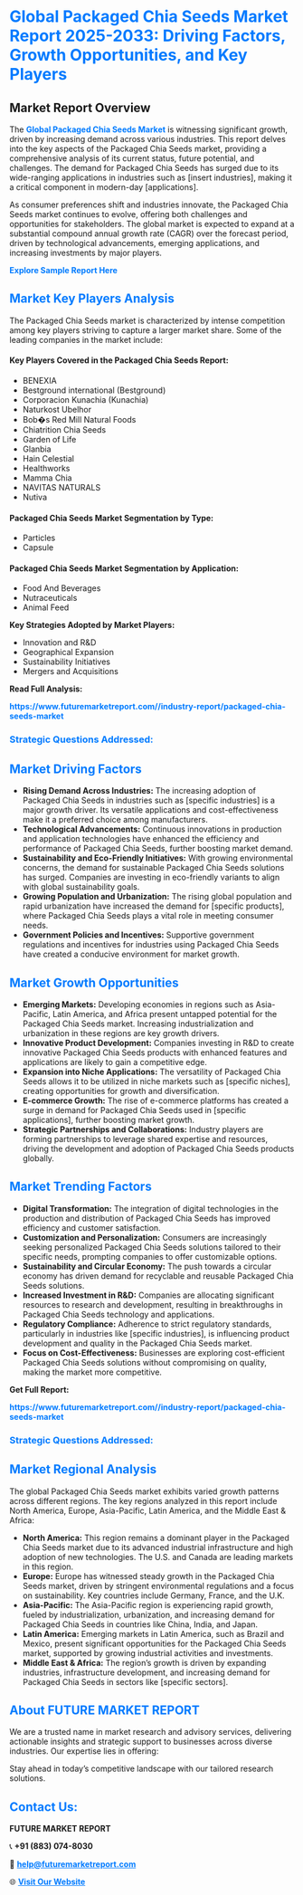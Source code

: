<h1 style="color: #007BFF;">Global Packaged Chia Seeds Market Report 2025-2033: Driving Factors, Growth Opportunities, and Key Players</h1>

<section id="overview">
<h2>Market Report Overview</h2>
<p>The <a href="https://www.futuremarketreport.com//industry-report/packaged-chia-seeds-market" style="color: #007BFF; text-decoration: none;"><strong>Global Packaged Chia Seeds Market</strong></a> is witnessing significant growth, driven by increasing demand across various industries. This report delves into the key aspects of the Packaged Chia Seeds market, providing a comprehensive analysis of its current status, future potential, and challenges. The demand for Packaged Chia Seeds has surged due to its wide-ranging applications in industries such as [insert industries], making it a critical component in modern-day [applications].</p>
<p>As consumer preferences shift and industries innovate, the Packaged Chia Seeds market continues to evolve, offering both challenges and opportunities for stakeholders. The global market is expected to expand at a substantial compound annual growth rate (CAGR) over the forecast period, driven by technological advancements, emerging applications, and increasing investments by major players.</p>
</section>

<section id="overview">
<p><a href="https://www.futuremarketreport.com//request-sample/reportId=50838" style="color: #007BFF; text-decoration: none;"><strong>Explore Sample Report Here</strong></a></p>
</section>

<section id="key-players">
<h2 style="color: #007BFF;">Market Key Players Analysis</h2>
<p>The Packaged Chia Seeds market is characterized by intense competition among key players striving to capture a larger market share. Some of the leading companies in the market include:</p>
<h4>Key Players Covered in the Packaged Chia Seeds Report:</h4>
<ul><li>BENEXIA</li><li>Bestground international (Bestground)</li><li>Corporacion Kunachia (Kunachia)</li><li>Naturkost Ubelhor</li><li>Bob�s Red Mill Natural Foods</li><li>Chiatrition Chia Seeds</li><li>Garden of Life</li><li>Glanbia</li><li>Hain Celestial</li><li>Healthworks</li><li>Mamma Chia</li><li>NAVITAS NATURALS</li><li>Nutiva</li></ul>
<h4>Packaged Chia Seeds Market Segmentation by Type:</h4>
<ul><li>Particles</li><li>Capsule</li></ul>

<h4>Packaged Chia Seeds Market Segmentation by Application:</h4>
<ul><li>Food And Beverages</li><li>Nutraceuticals</li><li>Animal Feed</li></ul>
<p><strong>Key Strategies Adopted by Market Players:</strong></p>
<ul>
<li>Innovation and R&D</li>
<li>Geographical Expansion</li>
<li>Sustainability Initiatives</li>
<li>Mergers and Acquisitions</li>
</ul>
</section>

<section>
<p><strong>Read Full Analysis: </strong></p><a href="https://www.futuremarketreport.com//industry-report/packaged-chia-seeds-market" style="color: #007BFF; text-decoration: none;"><strong>https://www.futuremarketreport.com//industry-report/packaged-chia-seeds-market</strong></a>
<h3 style="color: #007BFF;">Strategic Questions Addressed:</h3>
</section>

<section id="driving-factors">
<h2 style="color: #007BFF;">Market Driving Factors</h2>
<ul>
<li><strong>Rising Demand Across Industries:</strong> The increasing adoption of Packaged Chia Seeds in industries such as [specific industries] is a major growth driver. Its versatile applications and cost-effectiveness make it a preferred choice among manufacturers.</li>
<li><strong>Technological Advancements:</strong> Continuous innovations in production and application technologies have enhanced the efficiency and performance of Packaged Chia Seeds, further boosting market demand.</li>
<li><strong>Sustainability and Eco-Friendly Initiatives:</strong> With growing environmental concerns, the demand for sustainable Packaged Chia Seeds solutions has surged. Companies are investing in eco-friendly variants to align with global sustainability goals.</li>
<li><strong>Growing Population and Urbanization:</strong> The rising global population and rapid urbanization have increased the demand for [specific products], where Packaged Chia Seeds plays a vital role in meeting consumer needs.</li>
<li><strong>Government Policies and Incentives:</strong> Supportive government regulations and incentives for industries using Packaged Chia Seeds have created a conducive environment for market growth.</li>
</ul>
</section>

<section id="growth-opportunities">
<h2 style="color: #007BFF;">Market Growth Opportunities</h2>
<ul>
<li><strong>Emerging Markets:</strong> Developing economies in regions such as Asia-Pacific, Latin America, and Africa present untapped potential for the Packaged Chia Seeds market. Increasing industrialization and urbanization in these regions are key growth drivers.</li>
<li><strong>Innovative Product Development:</strong> Companies investing in R&D to create innovative Packaged Chia Seeds products with enhanced features and applications are likely to gain a competitive edge.</li>
<li><strong>Expansion into Niche Applications:</strong> The versatility of Packaged Chia Seeds allows it to be utilized in niche markets such as [specific niches], creating opportunities for growth and diversification.</li>
<li><strong>E-commerce Growth:</strong> The rise of e-commerce platforms has created a surge in demand for Packaged Chia Seeds used in [specific applications], further boosting market growth.</li>
<li><strong>Strategic Partnerships and Collaborations:</strong> Industry players are forming partnerships to leverage shared expertise and resources, driving the development and adoption of Packaged Chia Seeds products globally.</li>
</ul>
</section>

<section id="trending-factors">
<h2 style="color: #007BFF;">Market Trending Factors</h2>
<ul>
<li><strong>Digital Transformation:</strong> The integration of digital technologies in the production and distribution of Packaged Chia Seeds has improved efficiency and customer satisfaction.</li>
<li><strong>Customization and Personalization:</strong> Consumers are increasingly seeking personalized Packaged Chia Seeds solutions tailored to their specific needs, prompting companies to offer customizable options.</li>
<li><strong>Sustainability and Circular Economy:</strong> The push towards a circular economy has driven demand for recyclable and reusable Packaged Chia Seeds solutions.</li>
<li><strong>Increased Investment in R&D:</strong> Companies are allocating significant resources to research and development, resulting in breakthroughs in Packaged Chia Seeds technology and applications.</li>
<li><strong>Regulatory Compliance:</strong> Adherence to strict regulatory standards, particularly in industries like [specific industries], is influencing product development and quality in the Packaged Chia Seeds market.</li>
<li><strong>Focus on Cost-Effectiveness:</strong> Businesses are exploring cost-efficient Packaged Chia Seeds solutions without compromising on quality, making the market more competitive.</li>
</ul>
</section>

<section>
<p><strong>Get Full Report: </strong></p><a href="https://www.futuremarketreport.com//industry-report/packaged-chia-seeds-market" style="color: #007BFF; text-decoration: none;"><strong>https://www.futuremarketreport.com//industry-report/packaged-chia-seeds-market</strong></a>
<h3 style="color: #007BFF;">Strategic Questions Addressed:</h3>
</section>


<section id="regional-analysis">
<h2 style="color: #007BFF;">Market Regional Analysis</h2>
<p>The global Packaged Chia Seeds market exhibits varied growth patterns across different regions. The key regions analyzed in this report include North America, Europe, Asia-Pacific, Latin America, and the Middle East & Africa:</p>
<ul>
<li><strong>North America:</strong> This region remains a dominant player in the Packaged Chia Seeds market due to its advanced industrial infrastructure and high adoption of new technologies. The U.S. and Canada are leading markets in this region.</li>
<li><strong>Europe:</strong> Europe has witnessed steady growth in the Packaged Chia Seeds market, driven by stringent environmental regulations and a focus on sustainability. Key countries include Germany, France, and the U.K.</li>
<li><strong>Asia-Pacific:</strong> The Asia-Pacific region is experiencing rapid growth, fueled by industrialization, urbanization, and increasing demand for Packaged Chia Seeds in countries like China, India, and Japan.</li>
<li><strong>Latin America:</strong> Emerging markets in Latin America, such as Brazil and Mexico, present significant opportunities for the Packaged Chia Seeds market, supported by growing industrial activities and investments.</li>
<li><strong>Middle East & Africa:</strong> The region’s growth is driven by expanding industries, infrastructure development, and increasing demand for Packaged Chia Seeds in sectors like [specific sectors].</li>
</ul>
</section>

<footer>
<h2 style="color: #007BFF;">About FUTURE MARKET REPORT</h2>
<p>We are a trusted name in market research and advisory services, delivering actionable insights and strategic support to businesses across diverse industries. Our expertise lies in offering:</p>

<p>Stay ahead in today’s competitive landscape with our tailored research solutions.</p>

<h2 style="color: #007BFF;">Contact Us:</h2>
<p><strong>FUTURE MARKET REPORT</strong></p>
<p>📞 <strong>+91 (883) 074-8030</strong></p>
<p>📧 <strong><a href="mailto:help@futuremarketreport.com" style="color: #007BFF;">help@futuremarketreport.com</a></strong></p>
<p>🌐 <strong><a href="https://www.futuremarketreport.com/" style="color: #007BFF;">Visit Our Website</a></strong></p>
</footer>